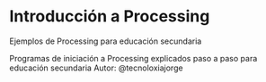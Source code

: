 # Introducción a Processing
Ejemplos de Processing para educación secundaria

Programas de iniciación a Processing explicados paso a paso para educación secundaria
Autor: @tecnoloxiajorge
